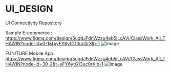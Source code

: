 # UI_DESIGN
UI Connectivity Repository 

Sample E-commerce :  https://www.figma.com/design/5ugdJFdnWzzu4eb5jLcAVi/ClassWork_All_THAWIN?node-id=0-1&t=yFY6ytG13uc0rXlb-1
![image](https://github.com/user-attachments/assets/d727d264-955e-4e2b-b11c-33b6e614233a)



FUNITURE Mobile App : https://www.figma.com/design/5ugdJFdnWzzu4eb5jLcAVi/ClassWork_All_THAWIN?node-id=30-2&t=yFY6ytG13uc0rXlb-1
![image](https://github.com/user-attachments/assets/80940041-9dac-49af-ac10-a724befc73ce)

